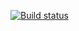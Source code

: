 [![Build status](https://ci.appveyor.com/api/projects/status/5owrjje5s2l5ekri?svg=true)](https://ci.appveyor.com/project/YanaVtkvsk/patternstask2)
